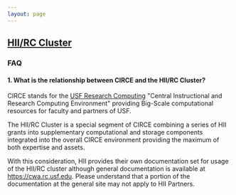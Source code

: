```yaml
---
layout: page
---
```


## [HII/RC Cluster](../hii-rc.html)

### FAQ

#### 1. What is the relationship between CIRCE and the HII/RC Cluster?

CIRCE stands for the [USF Research Computing](http://www.usf.edu/it/research-computing/)
"Central Instructional and Research Computing Environment"
providing Big-Scale computational resources for faculty and partners of USF.

The HII/RC Cluster is a special segment of CIRCE combining
a series of HII grants into supplementary computational and storage
components integrated into the overall CIRCE environment providing the maximum of both expertise and assets.

With this consideration, HII provides their own documentation set for usage of the HII/RC cluster
although general documentation is available at https://cwa.rc.usf.edu. Please understand that
a portion of the documentation at the general site may not apply to HII Partners.

